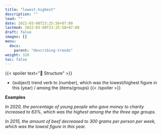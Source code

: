 ```yaml
---
title: "lowest-highest"
description: ""
lead: ""
date: 2022-03-08T23:25:58+07:00
lastmod: 2022-03-08T23:25:58+07:00
draft: false
images: []
menu:
  docs:
    parent: "describing-trends"
weight: 320
toc: false
---
```


{{< spoiler text="🌱 Structure" >}}
- (subject) trend verb to (number), which was the lowest/highest figure in this (year) / among the (items/groups)
{{< /spoiler >}}

**Examples**

_In 2020, the percentage of young people who gave money to charity increased to 63%, which was the highest among the the three age groups._

_In 2015, the amount of beef decreased to 300 grams per person per week, which was the lowest figure in this year._